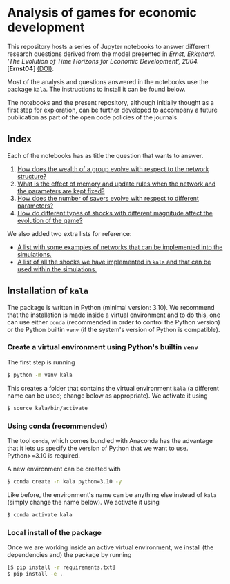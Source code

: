 # Analysis of games for economic development

This repository hosts a series of Jupyter notebooks to answer different research questions derived from the model presented in *Ernst, Ekkehard. ‘The Evolution of Time Horizons for Economic Development’, 2004.*  \[**Ernst04**\] [(DOI)](https://doi.org/10.13140/RG.2.2.34593.15204). 

Most of the analysis and questions answered in the notebooks use the package ```kala```. The instructions to install it can be found below. 

The notebooks and the present repository, although initially thought as a first step for exploration, can be further developed to accompany a future publication as part of the open code policies of the journals.

## Index 

Each of the notebooks has as title the question that wants to answer. 

1. [How does the wealth of a group evolve with respect to the network structure?](https://github.com/rodrigolece/econ-simulations/blob/main/notebooks/1%20-%20How%20does%20the%20wealth%20of%20a%20group%20evolve%20with%20respect%20to%20the%20network%20structure%3F.ipynb)
2. [What is the effect of memory and update rules when the network and the parameters are kept fixed?](https://github.com/rodrigolece/econ-simulations/blob/main/notebooks/2%20-%20What%20is%20the%20effect%20of%20memory%20and%20update%20rules%20when%20the%20network%20and%20the%20parameters%20are%20kept%20fixed%3F.ipynb)
3. [How does the number of savers evolve with respect to different parameters?](https://github.com/rodrigolece/econ-simulations/blob/main/notebooks/3%20-%20How%20does%20the%20number%20of%20savers%20evolve%20with%20respect%20to%20different%20parameters%3F.ipynb)
4. [How do different types of shocks with different magnitude affect the evolution of the game?](https://github.com/rodrigolece/econ-simulations/blob/main/notebooks/4%20-%20How%20shocks%20impact%20the%20population%20of%20savers%3F.ipynb)

We also added two extra lists for reference:
- [A list with some examples of networks that can be implemented into the simulations.](https://github.com/rodrigolece/econ-simulations/blob/main/notebooks/networks.md)
- [A list of all the shocks we have implemented in `kala` and that can be used within the simulations.](https://github.com/rodrigolece/econ-simulations/blob/main/notebooks/shocks.md)

## Installation of ```kala```

The package is written in Python (minimal version: 3.10). We recommend that the installation is made inside a virtual environment and to do this, one can use either `conda` (recommended in order to control the Python version) or the Python builtin `venv` (if the system's version of Python is compatible).

### Create a virtual environment using Python's builtin `venv`

The first step is running

```bash
$ python -m venv kala
```

This creates a folder that contains the virtual environment `kala` (a different name can be used; change below as appropriate). We activate it using


```bash
$ source kala/bin/activate
```

### Using conda (recommended)

The tool `conda`, which comes bundled with Anaconda has the advantage that it lets us specify the version of Python that we want to use. Python>=3.10 is required.

A new environment can be created with

```bash
$ conda create -n kala python=3.10 -y
```

Like before, the environment's name can be anything else instead of `kala` (simply change the name below). We activate it using

```bash
$ conda activate kala
```

### Local install of the package

Once we are working inside an active virtual environment, we install (the dependencies and) the package by running

```bash
[$ pip install -r requirements.txt]
$ pip install -e .
```